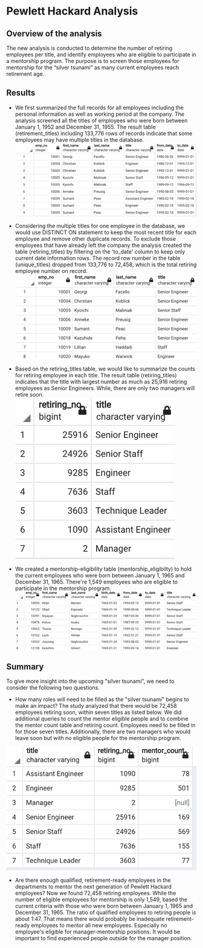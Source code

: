 # Pewlett Hackard Analysis

## Overview of the analysis
The new analysis is conducted to determine the number of retiring employees per title, and identify employees who are eligible to participate in a mentorship program. The purpose is to screen those employees for mentorship for the “silver tsunami” as many current employees reach retirement age.

## Results
- We first summarized the full records for all employees including the personal information as well as working period at the company. The analysis screened all the titles of employees who were born between January 1, 1952 and December 31, 1955. The result table (retirement_titles) including 133,776 rows of records indicate that some employees may have multiple titles in the database.
![retirement_titles](https://github.com/hankai26/Pewlett-Hackard-Analysis/blob/main/Data/retirement_titles.png)

- Considering the multiple titles for one employee in the database, we would use DISTINCT ON statement to keep the most recent title for each employee and remove other duplicate records. To exclude those employees that have already left the company the analysis created the table (retiring_titles) by filtering on the 'to_date' column to keep only current date information rows. The record row number in the table (unique_titles) dropped from 133,776 to 72,458, which is the total retiring employee number on record.
![unique_titles](https://github.com/hankai26/Pewlett-Hackard-Analysis/blob/main/Data/unique_titles.png)

- Based on the retiring_titles table, we would like to summarize the counts for retiring employee in each title. The result table (retiring_titles) indicates that the title with largest number as much as 25,916 retiring employees as Senior Engineers. While, there are only two managers will retire soon.
![retiring_titles](https://github.com/hankai26/Pewlett-Hackard-Analysis/blob/main/Data/retiring_titles.png)

- We created a mentorship-eligibility table (mentorship_eligibilty) to hold the current employees who were born between January 1, 1965 and December 31, 1965. There're 1,549 employees who are eligible to participate in the mentorship program. 
![mentorship_eligibilty](https://github.com/hankai26/Pewlett-Hackard-Analysis/blob/main/Data/mentorship_eligibilty.png)

## Summary
To give more insight into the upcoming "silver tsunami", we need to consider the following two questions.
- How many roles will need to be filled as the "silver tsunami" begins to make an impact?
The study analyzed that there would be 72,458 employees retiring soon, within seven titles as listed below. We did additional queries to count the mentor eligible people and to combine the mentor count table and retiring count. Employees need to be filled in for those seven titles. Additionally, there are two managers who would leave soon but with no eligible people for the mentorship program.

![T1_retiring_titles](https://github.com/hankai26/Pewlett-Hackard-Analysis/blob/main/Data/F1_retiring_mentor_count.png)

- Are there enough qualified, retirement-ready employees in the departments to mentor the next generation of Pewlett Hackard employees?
Now we found 72,458 retiring employees. While the number of eligible employees for mentorship is only 1,549, based the current criteria with 
those who were born between January 1, 1965 and December 31, 1965. The ratio of qualified employees to retiring people is about 1:47. That means there would probably be inadequate retirement-ready employees to mentor all new employees. Especially no employee's eligible for manager-mentorship positions. It would be important to find experienced people outside for the manager position.

